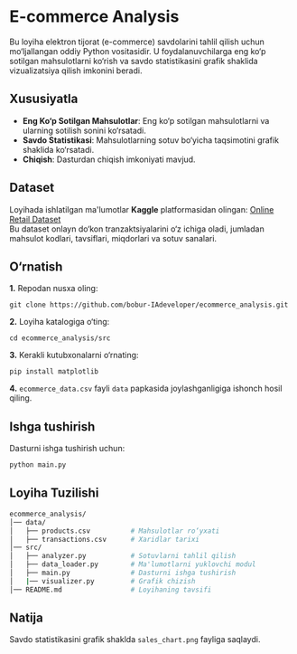 # E-commerce Analysis

Bu loyiha elektron tijorat (e-commerce) savdolarini tahlil qilish uchun mo‘ljallangan oddiy Python vositasidir. U foydalanuvchilarga eng ko‘p sotilgan mahsulotlarni ko‘rish va savdo statistikasini grafik shaklida vizualizatsiya qilish imkonini beradi.

## Xususiyatla
- **Eng Ko‘p Sotilgan Mahsulotlar**: Eng ko‘p sotilgan mahsulotlarni va ularning sotilish sonini ko‘rsatadi.
- **Savdo Statistikasi**: Mahsulotlarning sotuv bo‘yicha taqsimotini grafik shaklida ko‘rsatadi.
- **Chiqish**: Dasturdan chiqish imkoniyati mavjud.

## Dataset
Loyihada ishlatilgan ma'lumotlar **Kaggle** platformasidan olingan:
[Online Retail Dataset](https://www.kaggle.com/datasets/carrie1/ecommerce-data)<br>
Bu dataset onlayn do‘kon tranzaktsiyalarini o‘z ichiga oladi, jumladan mahsulot kodlari, tavsiflari, miqdorlari va sotuv sanalari.

## O‘rnatish

**1.** Repodan nusxa oling:
```
git clone https://github.com/bobur-IAdeveloper/ecommerce_analysis.git
```
**2.** Loyiha katalogiga o‘ting:
```
cd ecommerce_analysis/src
```
**3.** Kerakli kutubxonalarni o‘rnating:
```
pip install matplotlib
```
**4.** ```ecommerce_data.csv``` fayli ```data``` papkasida joylashganligiga ishonch hosil qiling.



## Ishga tushirish
Dasturni ishga tushirish uchun:

```bash
python main.py
```

## Loyiha Tuzilishi
```bash
ecommerce_analysis/
│── data/
│   ├── products.csv          # Mahsulotlar ro‘yxati
│   ├── transactions.csv      # Xaridlar tarixi
│── src/
│   ├── analyzer.py           # Sotuvlarni tahlil qilish
│   ├── data_loader.py        # Ma'lumotlarni yuklovchi modul
│   ├── main.py               # Dasturni ishga tushirish
│   |── visualizer.py         # Grafik chizish
│── README.md                 # Loyihaning tavsifi
```

## Natija
Savdo statistikasini grafik shaklda ```sales_chart.png``` fayliga saqlaydi.

